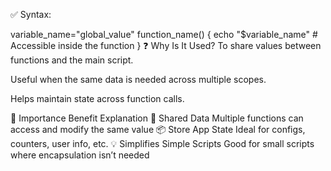 ✅ Syntax:

variable_name="global_value"
function_name() {
    echo "$variable_name"  # Accessible inside the function
}
❓ Why Is It Used?
To share values between functions and the main script.

Useful when the same data is needed across multiple scopes.

Helps maintain state across function calls.

🌟 Importance
Benefit	Explanation
🔄 Shared Data	Multiple functions can access and modify the same value
📦 Store App State	Ideal for configs, counters, user info, etc.
💡 Simplifies Simple Scripts	Good for small scripts where encapsulation isn’t needed